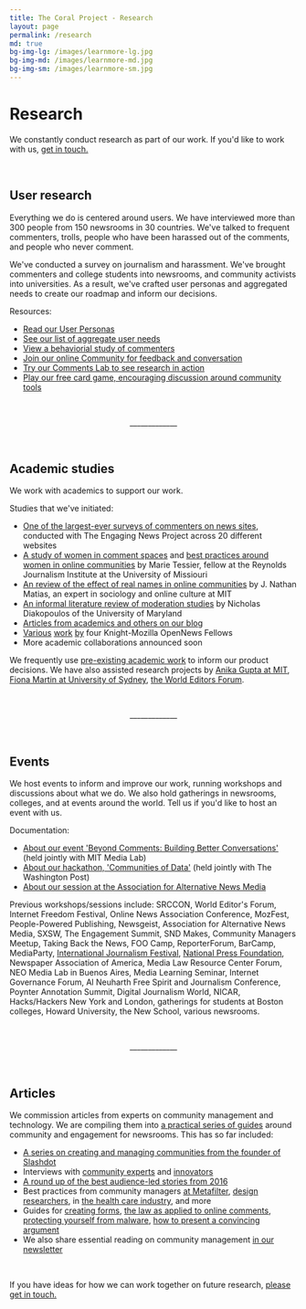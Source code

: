 ```yaml
---
title: The Coral Project - Research
layout: page
permalink: /research
md: true
bg-img-lg: /images/learnmore-lg.jpg
bg-img-md: /images/learnmore-md.jpg
bg-img-sm: /images/learnmore-sm.jpg
---
```

# Research

We constantly conduct research as part of our work. If you'd like to work with us, [get in touch.](/contact.html)

&nbsp;
&nbsp;

## User research

Everything we do is centered around users. We have interviewed more than 300 people from 150 newsrooms in 30 countries. We've talked to frequent commenters, trolls, people who have been harassed out of the comments, and people who never comment. 

We've conducted a survey on journalism and harassment. We've brought commenters and college students into newsrooms, and community activists into universities. As a result, we've crafted user personas and aggregated needs to create our roadmap and inform our decisions.

Resources:

* [Read our User Personas](https://community.coralproject.net/t/our-user-personas/286)
* [See our list of aggregate user needs](https://trello.com/b/Dhrb4D74/coral-s-needs-public) 
* [View a behaviorial study of commenters](https://blog.coralproject.net/interviews-with-frequent-commenters/) 
* [Join our online Community for feedback and conversation](https://community.coralproject.net/)
* [Try our Comments Lab to see research in action](https://lab.coralproject.net)
* [Play our free card game, encouraging discussion around community tools](http://blog.coralproject.net/cards) 

&nbsp;
&nbsp;

<p align="center">_____________</p>

&nbsp;
&nbsp;

## Academic studies

We work with academics to support our work.

Studies that we've initiated:

* [One of the largest-ever surveys of commenters on news sites](https://blog.coralproject.net/12000-people-have-something-to-say/), conducted with The Engaging News Project across 20 different websites 
* [A study of women in comment spaces](https://blog.coralproject.net/raising-womens-voices/) and [best practices around women in online communities](https://blog.coralproject.net/what-women-want-in-community/) by Marie Tessier, fellow at the Reynolds Journalism Institute at the University of Missiouri
* [An review of the effect of real names in online communities](https://blog.coralproject.net/the-real-name-fallacy/) by J. Nathan Matias, an expert in sociology and online culture at MIT
* [An informal literature review of moderation studies](https://blog.coralproject.net/artificial-moderation-a-reading-list)  by Nicholas Diakopoulos of the University of Maryland
* [Articles from academics and others on our blog](https://blog.coralproject.net/category/research/)
* [Various](https://blog.coralproject.net/the-math-behind-the-metrics/) [work](https://blog.coralproject.net/newsrooms-privacy-creepy/) [by](https://source.opennews.org/en-US/articles/low-budget-natural-language-processing/) four Knight-Mozilla OpenNews Fellows 
* More academic collaborations announced soon

We frequently use [pre-existing academic work](https://community.coralproject.net/t/interesting-academic-papers-about-comment-sections) to inform our product decisions. We have also assisted research projects by [Anika Gupta at MIT](https://dspace.mit.edu/handle/1721.1/104258#files-area), [Fiona Martin at University of Sydney](https://sydney.edu.au/arts/media_communications/staff/profiles/fiona.martin.php), [the World Editors Forum](http://www.wan-ifra.org/reports/2016/10/06/the-2016-global-report-on-online-commenting).

&nbsp;
&nbsp;

<p align="center">_____________</p>

&nbsp;
&nbsp;

## Events

We host events to inform and improve our work, running workshops and discussions about what we do. We also hold gatherings in newsrooms, colleges, and at events around the world. Tell us if you'd like to host an event with us.

Documentation:

* [About our event 'Beyond Comments: Building Better Conversations'](https://blog.coralproject.net/beyond-comments-our-first-event/) (held jointly with MIT Media Lab) 
* [About our hackathon, 'Communities of Data'](https://blog.coralproject.net/our-first-hackathon/) (held jointly with The Washington Post)
* [About our session at the Association for Alternative News Media](https://blog.coralproject.net/alternative-news-editors-offer-alternatives-to-commenting/)


Previous workshops/sessions include:
SRCCON, World Editor's Forum, Internet Freedom Festival, Online News Association Conference, MozFest, People-Powered Publishing, Newsgeist, Association for Alternative News Media, SXSW, The Engagement Summit, SND Makes, Community Managers Meetup, Taking Back the News, FOO Camp, ReporterForum, BarCamp, MediaParty, [International Journalism Festival](https://www.youtube.com/watch?v=pP7Rr12j4QY&t=1s), [National Press Foundation]( http://nationalpress.org/topic/engaging-your-community/?mm=Video), Newspaper Association of America, Media Law Resource Center Forum, NEO Media Lab in Buenos Aires, Media Learning Seminar, Internet Governance Forum, Al Neuharth Free Spirit and Journalism Conference, Poynter Annotation Summit, Digital Journalism World, NICAR, Hacks/Hackers New York and London, gatherings for students at Boston colleges, Howard University, the New School, various newsrooms.

&nbsp;
&nbsp;

<p align="center">_____________</p>

&nbsp;
&nbsp;

## Articles

We commission articles from experts on community management and technology. We are compiling them into [a practical series of guides](https://coralproject.net/products/guides.html) around community and engagement for newsrooms. This has so far included:

* [A series on creating and managing communities from the founder of Slashdot](https://blog.coralproject.net/author/robert-malda/)
* Interviews with [community experts](https://blog.coralproject.net/category/interview/) and [innovators](https://blog.coralproject.net/category/new-tools/)
* [A round up of the best audience-led stories from 2016](https://blog.coralproject.net/your-best-journalism-2017/)
* Best practices from community managers [at Metafilter](https://blog.coralproject.net/advice-for-the-accidental-community-manager/), [design researchers](https://blog.coralproject.net/can-design-make-the-comments-section-nicer/), in [the health care industry](https://blog.coralproject.net/creating-community-culture/), and more
* Guides for [creating forms](https://blog.coralproject.net/forms-audience-engagement/), [the law as applied to online comments](https://blog.coralproject.net/internet-comments-and-the-law/), [protecting yourself from malware](https://blog.coralproject.net/user-submitted-malware/), [how to present a convincing argument](https://blog.coralproject.net/how-to-argue-successfully-online/)
* We also share essential reading on community management [in our newsletter](https://tinyletter.com/coralproject/archive)

<br />

If you have ideas for how we can work together on future research, [please get in touch.](/contact.html)



&nbsp;
&nbsp;
